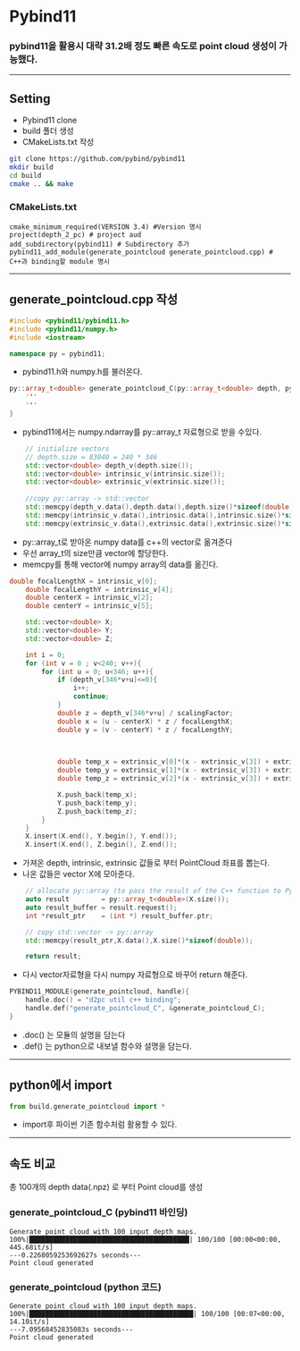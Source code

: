 # Pybind11
### pybind11을 활용시 대략 31.2배 정도 빠른 속도로 point cloud 생성이 가능했다.
---
## Setting
- Pybind11 clone
- build 폴더 생성
- CMakeLists.txt 작성
```Bash
git clone https://github.com/pybind/pybind11
mkdir build
cd build
cmake .. && make
```
### CMakeLists.txt
```Text
cmake_minimum_required(VERSION 3.4) #Version 명시
project(depth_2_pc) # project aud
add_subdirectory(pybind11) # Subdirectory 추가
pybind11_add_module(generate_pointcloud generate_pointcloud.cpp) # C++과 binding할 module 명시
```
---
## generate_pointcloud.cpp 작성

```C++
#include <pybind11/pybind11.h>
#include <pybind11/numpy.h>
#include <iostream>

namespace py = pybind11;
```
- pybind11.h와 numpy.h를 불러온다.
```C++
py::array_t<double> generate_pointcloud_C(py::array_t<double> depth, py::array_t<double> intrinsic, py::array_t<double> extrinsic, int scalingFactor){
    '''
    '''
}
```
- pybind11에서는 numpy.ndarray를 py::array_t 자료형으로 받을 수있다.
```C++
    // initialize vectors
    // depth.size = 83040 = 240 * 346
    std::vector<double> depth_v(depth.size());
    std::vector<double> intrinsic_v(intrinsic.size());
    std::vector<double> extrinsic_v(extrinsic.size());
    
    //copy py::array -> std::vector
    std::memcpy(depth_v.data(),depth.data(),depth.size()*sizeof(double));
    std::memcpy(intrinsic_v.data(),intrinsic.data(),intrinsic.size()*sizeof(double));
    std::memcpy(extrinsic_v.data(),extrinsic.data(),extrinsic.size()*sizeof(double));
```
- py::array_t로 받아온 numpy data를 c++의 vector로 옮겨준다
- 우선 array_t의 size만큼 vector에 할당한다.
- memcpy를 통해 vector에 numpy array의 data를 옮긴다.
```C++
double focalLengthX = intrinsic_v[0];
    double focalLengthY = intrinsic_v[4];
    double centerX = intrinsic_v[2];
    double centerY = intrinsic_v[5];

    std::vector<double> X;
    std::vector<double> Y;
    std::vector<double> Z;

    int i = 0;
    for (int v = 0 ; v<240; v++){
        for (int u = 0; u<346; u++){
            if (depth_v[346*v+u]<=0){
                i++;
                continue;
            }
            double z = depth_v[346*v+u] / scalingFactor;
            double x = (u - centerX) * z / focalLengthX;
            double y = (v - centerY) * z / focalLengthY;

            

            double temp_x = extrinsic_v[0]*(x - extrinsic_v[3]) + extrinsic_v[4]*(y - extrinsic_v[7]) + extrinsic_v[8] * (z - extrinsic_v[11]);
            double temp_y = extrinsic_v[1]*(x - extrinsic_v[3]) + extrinsic_v[5]*(y - extrinsic_v[7]) + extrinsic_v[9] * (z - extrinsic_v[11]);
            double temp_z = extrinsic_v[2]*(x - extrinsic_v[3]) + extrinsic_v[6]*(y - extrinsic_v[7]) + extrinsic_v[10] *(z - extrinsic_v[11]);

            X.push_back(temp_x);
            Y.push_back(temp_y);
            Z.push_back(temp_z);
        }
    }
    X.insert(X.end(), Y.begin(), Y.end());
    X.insert(X.end(), Z.begin(), Z.end());
```
- 가져온 depth, intrinsic, extrinsic 값들로 부터 PointCloud 좌표를 뽑는다.
- 나온 값들은 vector X에 모아준다.
```C++
    // allocate py::array (to pass the result of the C++ function to Python)
    auto result        = py::array_t<double>(X.size());
    auto result_buffer = result.request();
    int *result_ptr    = (int *) result_buffer.ptr;

    // copy std::vector -> py::array
    std::memcpy(result_ptr,X.data(),X.size()*sizeof(double));

    return result;
```
- 다시 vector자료형을 다시 numpy 자료형으로 바꾸어 return 해준다.
```C++
PYBIND11_MODULE(generate_pointcloud, handle){
    handle.doc() = "d2pc util c++ binding";
    handle.def("generate_pointcloud_C", &generate_pointcloud_C);
}
```
- .doc() 는 모듈의 설명을 담는다
- .def() 는 python으로 내보낼 함수와 설명을 담는다.
---
## python에서 import
```python
from build.generate_pointcloud import *
```
- import후 파이썬 기존 함수처럼 활용할 수 있다.
---
## 속도 비교
총 100개의 depth data(.npz) 로 부터 Point cloud를 생성
### generate_pointcloud_C (pybind11 바인딩)
```
Generate point cloud with 100 input depth maps.
100%|████████████████████████████████████████| 100/100 [00:00<00:00, 445.68it/s]
---0.2268059253692627s seconds---
Point cloud generated
```
### generate_pointcloud (python 코드)
```
Generate point cloud with 100 input depth maps.
100%|█████████████████████████████████████████| 100/100 [00:07<00:00, 14.10it/s]
---7.09568452835083s seconds---
Point cloud generated
```